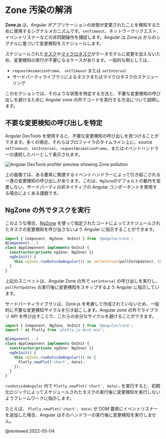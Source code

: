 # Zone 汚染の解消

**Zone.js** は、Angular がアプリケーションの状態が変更されたことを検知するために使用するシグナルメカニズムです。`setTimeout`、ネットワークリクエスト、イベントリスナーなどの非同期操作を捕捉します。Angular は Zone.js からのシグナルに基づいて変更検知をスケジュールします。

スケジュールされた[タスク](https://developer.mozilla.org/en-US/docs/Web/API/HTML_DOM_API/Microtask_guide#tasks)や[マイクロタスク](https://developer.mozilla.org/en-US/docs/Web/API/HTML_DOM_API/Microtask_guide#microtasks)がデータモデルに変更を加えないため、変更検知の実行が不要になるケースがあります。一般的な例としては、
- `requestAnimationFrame`、 `setTimeout` または `setInterval`
- サードパーティライブラリによるタスクまたはマイクロタスクのスケジューリング

このセクションでは、そのような状態を特定する方法と、不要な変更検知の呼び出しを避けるために Angular zone の外でコードを実行する方法について説明します。

## 不要な変更検知の呼び出しを特定

Angular DevTools を使用すると、不要な変更検知の呼び出しを見つけることができます。多くの場合、それらはプロファイラのタイムライン上に、source `setTimeout`、`setInterval`、`requestAnimationFrame`、またはイベントハンドラーの連続したバーとして表示されます。

<div class="lightbox">
  <img alt="Angular DevTools profiler preview showing Zone pollution" src="generated/images/guide/change-detection/zone-pollution.png">
</div>

上の画像では、ある要素に関連するイベントハンドラーによって引き起こされる一連の変更検知の呼び出しがあります。これは、`NgZone`のデフォルトの動作を変更しない、サードパーティの非ネイティブの Angular コンポーネントを使用する場合によくある課題です。


## NgZone の外でタスクを実行

このような場合、[NgZone](https://angular.io/guide/zone) を使って指定されたコードによってスケジュールされたタスクの変更検知を呼び出さないよう Angular に指示することができます。

```ts
import { Component, NgZone, OnInit } from '@angular/core';
@Component(...)
class AppComponent implements OnInit {
  constructor(private ngZone: NgZone) {}
  ngOnInit() {
    this.ngZone.runOutsideAngular(() => setInterval(pollForUpdates), 500);
  }
}
```

上記のスニペットは、Angular Zone の外で `setInterval` の呼び出しを実行し、`pollForUpdates` の実行後に変更検知をスキップするよう Angular に指示しています。

サードパーティライブラリは、Zone.js を考慮して作成されていないため、一般的に不要な変更検知サイクルを引き起こします。Angular zone の外でライブラリ API を呼び出すことで、これらの余分なサイクルを避けることができます。

```ts
import { Component, NgZone, OnInit } from '@angular/core';
import * as Plotly from 'plotly.js-dist-min';

@Component(...)
class AppComponent implements OnInit {
  constructor(private ngZone: NgZone) {}
  ngOnInit() {
    this.ngZone.runOutsideAngular(() => {
      Plotly.newPlot('chart', data);
    });
  }
}
```

`runOutsideAngular` 内で `Plotly.newPlot('chart', data);` を実行すると、初期化ロジックによってスケジュールされたタスクの実行後に変更検知を実行しないようフレームワークに指示します。

たとえば、 `Plotly.newPlot('chart', data)` が DOM 要素にイベントリスナーを追加した場合、Angular はそのハンドラーの実行後に変更検知を実行しません。

@reviewed 2022-05-04

